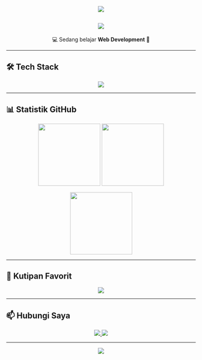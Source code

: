 <!-- Banner / Header -->
<p align="center">
  <img src="https://capsule-render.vercel.app/api?type=waving&color=0:FF6B6B,100:5f27cd&height=200&section=header&text=Tegar%20Katresna&fontSize=45&fontColor=ffffff&animation=fadeIn&fontAlignY=35" />
</p>

<h2 align="center">
  <img src="https://readme-typing-svg.herokuapp.com?size=28&duration=4000&color=5f27cd&center=true&vCenter=true&width=600&lines=👋+Halo,+saya+Tegar+Katresna!" />
</h2>

<p align="center">💻 Sedang belajar <b>Web Development</b> 🚀</p>

---

## 🛠️ Tech Stack

<p align="center">
  <img src="https://skillicons.dev/icons?i=php,laravel,js,react,tailwind,mysql,git,github,vscode" />
</p>

---

## 📊 Statistik GitHub

<p align="center">
  <img src="https://github-readme-stats.vercel.app/api?username=tegarkatresna23&show_icons=true&theme=radical" height="165" />
  <img src="https://github-readme-streak-stats.herokuapp.com/?user=tegarkatresna23&theme=radical" height="165" />
</p>

<p align="center">
  <img src="https://github-readme-stats.vercel.app/api/top-langs/?username=tegarkatresna23&layout=compact&theme=radical" height="165" />
</p>

---

## 🚀 Kutipan Favorit

<p align="center">
  <img src="https://readme-typing-svg.herokuapp.com?size=22&duration=4000&color=FF2D20&center=true&vCenter=true&width=700&lines=“Ngomong+itu+mudah.+Tunjukkan+kodinganmu.”;Belajar+setiap+hari,+selangkah+lebih+maju!;Coding+adalah+petualangan+yang+tak+ada+habisnya+🚀" />
</p>

---

## 📫 Hubungi Saya

<p align="center">
  <a href="https://github.com/tegarkatresna23">
    <img src="https://img.shields.io/badge/GitHub-tegarkatresna23-181717?style=for-the-badge&logo=github" />
  </a>
  <a href="mailto:tegarkatresna23@gmail.com">
    <img src="https://img.shields.io/badge/Email-Kontak%20Saya-blue?style=for-the-badge&logo=gmail" />
  </a>
</p>

---

<!-- Footer -->
<p align="center">
  <img src="https://capsule-render.vercel.app/api?type=waving&color=0:5f27cd,100:FF6B6B&height=120&section=footer" />
</p>
